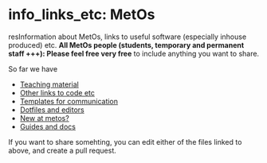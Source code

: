 # info_links_etc: MetOs

resInformation about MetOs, links to useful software (especially inhouse produced) etc.
**All MetOs people (students, temporary and permanent staff +++): Please feel free very free** to include anything you want to share.

So far we have
- [Teaching material](teaching_material/Teaching_material.md)
- [Other links to code etc](code_links/README.md)
- [Templates for communication](https://github.com/MetOs-UiO/info_links_etc/tree/main/communication)
- [Dotfiles and editors](https://github.com/MetOs-UiO/info_links_etc/blob/main/computer_configuration/dotfiles_and_editors.md)
- [New at metos?](https://github.com/MetOs-UiO/info_links_etc/blob/main/new_at_metos.md)
- [Guides and docs](guides_and_docs/README.md)

If you want to share somehting, you can edit either of the files linked to above, and create a pull request.
